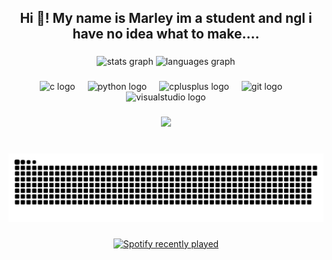<h2 align="center">Hi 👋! My name is Marley im a student and ngl i have no idea what to make....</h2>

###

<div align="center">
  <img src="https://github-readme-stats.vercel.app/api?username=Mobpy1&hide_title=false&hide_rank=false&show_icons=true&include_all_commits=true&count_private=true&disable_animations=false&theme=dracula&locale=en&hide_border=false" height="150" alt="stats graph"  />
  <img src="https://github-readme-stats.vercel.app/api/top-langs?username=Mobpy1&locale=en&hide_title=true&layout=compact&card_width=320&langs_count=5&theme=dracula&hide_border=false" height="150" alt="languages graph"  />
</div>

###

<div align="center">
  <img src="https://cdn.jsdelivr.net/gh/devicons/devicon/icons/c/c-original.svg" height="40" alt="c logo"  />
  <img width="12" />
  <img src="https://cdn.jsdelivr.net/gh/devicons/devicon/icons/python/python-original.svg" height="40" alt="python logo"  />
  <img width="12" />
  <img src="https://cdn.jsdelivr.net/gh/devicons/devicon/icons/cplusplus/cplusplus-original.svg" height="40" alt="cplusplus logo"  />
  <img width="12" />
  <img src="https://cdn.jsdelivr.net/gh/devicons/devicon/icons/git/git-original.svg" height="40" alt="git logo"  />
  <img width="12" />
  <img src="https://cdn.jsdelivr.net/gh/devicons/devicon/icons/visualstudio/visualstudio-plain.svg" height="40" alt="visualstudio logo"  />
</div>

###

<div align="center">
  <img height="150" src="https://media.giphy.com/media/v1.Y2lkPTc5MGI3NjExaWxkc3RlbDV5c3Vlc3NuNWY3cjRjdWducmthbmRhb2F1dDZ1NGp6OSZlcD12MV9naWZzX3NlYXJjaCZjdD1n/pUVOeIagS1rrqsYQJe/giphy.gif"  />
</div>

###

<br clear="both">

<img src="https://raw.githubusercontent.com/Mobpy1/Mobpy1/output/snake.svg" alt="Snake animation" />

###

<div align="center">
  <a href="https://open.spotify.com/user/vhy81748auno06j24w0io8oll">
    <img src="https://spotify-recently-played-readme.vercel.app/api?user=vhy81748auno06j24w0io8oll&count=5" alt="Spotify recently played"  />
  </a>
</div>

###
